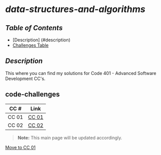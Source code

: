 # ***data-structures-and-algorithms***

## ***Table of Contents***

- [Description] (#description)
- [Challenges Table](#code-challenges)

## ***Description***

This where you can find my solutions for Code 401 - Advanced Software Development CC's.

## code-challenges

| CC #      | Link |
| ----------- | ----------- |
| CC 01     | [CC 01](./array_reverse/README.md) |
| CC 02     | [CC 02](./array-insert-shift/README.md) |

> **Note:** This main page will be updated accordingly.

[Move to CC 01](./array_reverse/README.md)
